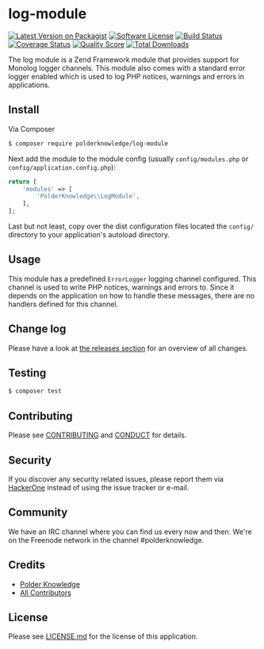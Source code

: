 # log-module

[![Latest Version on Packagist][ico-version]][link-packagist]
[![Software License][ico-license]](LICENSE.md)
[![Build Status][ico-travis]][link-travis]
[![Coverage Status][ico-scrutinizer]][link-scrutinizer]
[![Quality Score][ico-code-quality]][link-code-quality]
[![Total Downloads][ico-downloads]][link-downloads]

The log module is a Zend Framework module that provides support for Monolog logger channels. This module also comes
with a standard error logger enabled which is used to log PHP notices, warnings and errors in applications.

## Install

Via Composer

``` bash
$ composer require polderknowledge/log-module
```

Next add the module to the module config (usually `config/modules.php` or `config/application.config.php`):

```php
return [
    'modules' => [
        'PolderKnowledge\\LogModule',
    ],
];
```

Last but not least, copy over the dist configuration files located the `config/` directory to
your application's autoload directory.


## Usage

This module has a predefined `ErrorLogger` logging channel configured. This channel is used to write PHP notices, 
warnings and errors to. Since it depends on the application on how to handle these messages, there are no handlers 
defined for this channel.

## Change log

Please have a look at [the releases section][link-releases] for an overview of all changes.

## Testing

``` bash
$ composer test
```

## Contributing

Please see [CONTRIBUTING](CONTRIBUTING.md) and [CONDUCT](CONDUCT.md) for details.

## Security

If you discover any security related issues, please report them via [HackerOne](https://hackerone.com/polderknowledge) 
instead of using the issue tracker or e-mail.

## Community

We have an IRC channel where you can find us every now and then. We're on the Freenode network in the
channel #polderknowledge.

## Credits

- [Polder Knowledge][link-author]
- [All Contributors][link-contributors]

## License

Please see [LICENSE.md][link-license] for the license of this application.

[ico-version]: https://img.shields.io/packagist/v/polderknowledge/log-module.svg?style=flat-square
[ico-license]: https://img.shields.io/badge/license-MIT-brightgreen.svg?style=flat-square
[ico-travis]: https://img.shields.io/travis/polderknowledge/log-module/master.svg?style=flat-square
[ico-scrutinizer]: https://img.shields.io/scrutinizer/coverage/g/polderknowledge/log-module.svg?style=flat-square
[ico-code-quality]: https://img.shields.io/scrutinizer/g/polderknowledge/log-module.svg?style=flat-square
[ico-downloads]: https://img.shields.io/packagist/dt/polderknowledge/log-module.svg?style=flat-square

[link-releases]: https://github.com/polderknowledge/log-module/releases
[link-packagist]: https://packagist.org/packages/polderknowledge/log-module
[link-travis]: https://travis-ci.org/polderknowledge/log-module
[link-scrutinizer]: https://scrutinizer-ci.com/g/polderknowledge/log-module/code-structure
[link-code-quality]: https://scrutinizer-ci.com/g/polderknowledge/log-module
[link-downloads]: https://packagist.org/packages/polderknowledge/log-module
[link-author]: https://polderknowledge.com
[link-contributors]: ../../contributors
[link-license]: LICENSE.md
